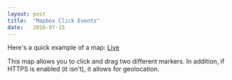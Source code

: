 ```yaml
---
layout: post
title:  "Mapbox Click Events"
date:   2016-07-15
---
```


Here's a quick example of a map: <a href="/samples/mapbox-test">Live</a>

This map allows you to click and drag two different markers. In addition, if HTTPS is enabled (it isn't), it allows for geolocation. 